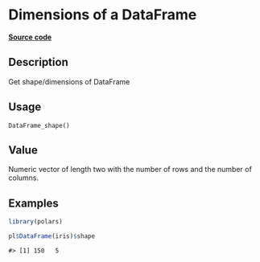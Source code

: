 

# Dimensions of a DataFrame

[**Source code**](https://github.com/pola-rs/r-polars/tree/f1aede4d7d7f090c98651365a4120a8232503a4d/R/dataframe__frame.R#L429)

## Description

Get shape/dimensions of DataFrame

## Usage

<pre><code class='language-R'>DataFrame_shape()
</code></pre>

## Value

Numeric vector of length two with the number of rows and the number of
columns.

## Examples

``` r
library(polars)

pl$DataFrame(iris)$shape
```

    #> [1] 150   5
